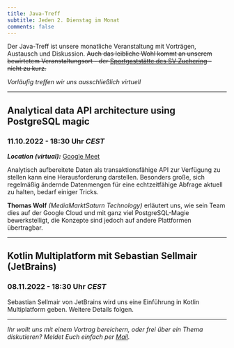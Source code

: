 ```yaml
---
title: Java-Treff
subtitle: Jeden 2. Dienstag im Monat
comments: false
---
```


Der Java-Treff ist unsere monatliche Veranstaltung mit Vorträgen, Austausch und Diskussion.
~~Auch das leibliche Wohl kommt an unserem bewirtetem Veranstaltungsort - der [Sportgaststätte des SV Zuchering](https://goo.gl/maps/WdFPbCwjdqWQr5eUA) - nicht zu kurz.~~

_Vorläufig treffen wir uns ausschließlich virtuell_

---

## Analytical data API architecture using PostgreSQL magic
### 11.10.2022 - 18:30 Uhr *CEST*

***Location (virtual):*** [Google Meet](https://meet.google.com/get-jzpw-qxm)

Analytisch aufbereitete Daten als transaktionsfähige API zur Verfügung zu stellen kann eine Herausforderung darstellen.
Besonders große, sich regelmäßig ändernde Datenmengen für eine echtzeitfähige Abfrage aktuell zu halten, bedarf einiger Tricks.

**Thomas Wolf** _(MediaMarktSaturn Technology)_ erläutert uns, wie sein Team dies auf der Google Cloud und mit ganz viel PostgreSQL-Magie bewerkstelligt, die Konzepte sind jedoch auf andere Plattformen übertragbar.

---

## Kotlin Multiplatform mit Sebastian Sellmair (JetBrains)
### 08.11.2022 - 18:30 Uhr *CEST*

Sebastian Sellmair von JetBrains wird uns eine Einführung in Kotlin Multiplatform geben.
Weitere Details folgen.

---

*Ihr wollt uns mit einem Vortrag bereichern, oder frei über ein Thema diskutieren?
Meldet Euch einfach per [Mail](mailto:info@jug-in.bayern).*
